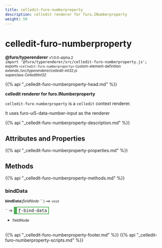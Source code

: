 ```yaml
---
title: celledit-furo-numberproperty
description: celledit renderer for furo.INumberproperty
weight: 50
---
```


# celledit-furo-numberproperty
**@furo/typerenderer** <small>v1.0.0-alpha.2</small>
<br>`import '@furo/typerenderer/src/celledit-furo-numberproperty.js';`<small>
<br>exports `<celledit-furo-numberproperty>` custom-element-definition
<br>extends */src/typerenderer/celledit-int32.js*
<br>superclass *CelleditInt32*</small>

{{% api "_celledit-furo-numberproperty-head.md" %}}

**celledit renderer for furo.INumberproperty**

`celledit-furo-numberproperty` is a `celledit` context renderer.

It uses furo-ui5-data-number-input as the renderer

{{% api "_celledit-furo-numberproperty-description.md" %}}


## Attributes and Properties
{{% api "_celledit-furo-numberproperty-properties.md" %}}




## Methods
{{% api "_celledit-furo-numberproperty-methods.md" %}}


### **bindData**
<small>**bindData**(*fieldNode* `` ) ⟹ `void`</small>

<small>`` </small> →
<span  style="border-width:2px 2px 2px 10px; border-style: solid;border-color:  rgb(76, 175, 80);font-family:monospace; padding:2px 4px;">ƒ-bind-data</span>



- <small>fieldNode </small>
<br><br>




{{% api "_celledit-furo-numberproperty-footer.md" %}}
{{% api "_celledit-furo-numberproperty-scripts.md" %}}
